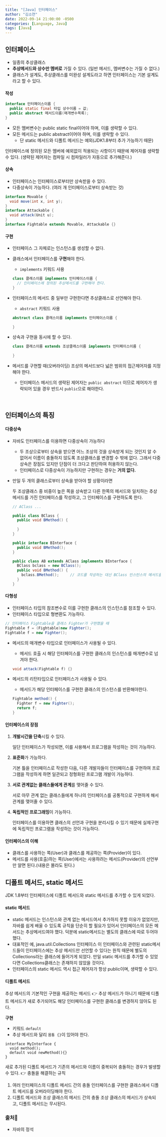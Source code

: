 ```yaml
---
title: "[Java] 인터페이스"
author: "김소연"
date: 2022-09-14 21:00:00 -0500
categories: [Language, Java]
tags: [Java]
---
```




## 인터페이스

- 일종의 추상클래스
- **추상메서드와 상수만 멤버로** 가질 수 있다. (일반 메서드, 멤버변수는 가질 수 없다.)
- 클래스가 설계도, 추상클래스를 미완성 설계도라고 하면 인터페이스는 기본 설계도라고 할 수 있다.



#### 작성

```java
interface 인터페이스이름 {
  public static final 타입 상수이름 = 값;
  public abstract 메서드이름(매개변수목록);
}
```

- 모든 멤버변수는 public static final이어야 하며, 이를 생략할 수 있다.
- 모든 메서드는 public abstract이어야 하며, 이를 생략할 수 있다.
  - 단 static 메서드와 디폴트 메서드는 예외(JDK1.8부터 추가 가능하기 때문)

인터페이스에 정의된 모든 멤버에 예외없이 적용되는 사항이기 때문에 제어자를 생략할 수 있다. 
(생략된 제어자는 컴파일 시 컴파일러가 자동으로 추가해준다.)



#### 상속

- 인터페이스는 인터페이스로부터만 상속받을 수 있다.
- 다중상속이 가능하다. (여러 개 인터페이스로부터 상속받는 것)

```java
interface Movable {
  void move(int x, int y);
}
interface Attackable {
  void attack(Unit u);
}
interface Fightable extends Movable, Attackable {}
```



#### 구현

- 인터페이스 그 자체로는 인스턴스를 생성할 수 없다.


- 클래스에서 인터페이스를 **구현**해야 한다. 

  - `implements` 키워드 사용

  ```java
  class 클래스이름 implements 인터페이스이름 {
    // 인터페이스에 정의된 추상메서드를 구현해야 한다.
  }
  ```

- 인터페이스의 메서드 중 일부만 구현한다면 추상클래스로 선언해야 한다.

  - `abstract` 키워드 사용

  ```java
  abstract class 클래스이름 implements 인터페이스이름 {
    
  }
  ```

- 상속과 구현을 동시에 할 수 있다.

  ```java
  class 클래스이름 extends 조상클래스이름 implements 인터페이스이름 {
    
  }
  ```

- 메서드를 구현할 때(오버라이딩) 조상의 메서드보다 넓은 범위의 접근제어자를 지정해야 한다.

  - 인터페이스 메서드의 생략된 제어자는 `public abstract` 이므로 제어자가 생략되어 있을 경우 반드시 `public`으로 해야한다.

  ​


## 인터페이스의 특징

#### 다중상속

- 자바도 인터페이스를 이용하면 다중상속이 가능하다

  - 두 조상으로부터 상속을 받으면 어느 조상의 것을 상속받게 되는 것인지 알 수 없어서 이름이 충돌하지 않도록 조상클래스를 변경할 수 밖에 없다. 그래서 다중상속은 장점도 있지만 단점이 더 크다고 판단하여 허용하지 않는다.
  - 인터페이스로 다중상속이 가능하지만 구현하는 경우는 **거의 없다.**

- 만일 두 개의 클래스로부터 상속을 받아야 할 상황이라면

  두 조상클래스 중 비중이 높은 쪽을 상속받고 다른 한쪽의 메서드와 일치하는 추상메서드를 가진 인터페이스를 작성하고, 그 인터페이스를 구현하도록 한다.

  ```java
  // AClass ...

  public class BClass {
    public void BMethod() {
      
    }
  }

  public interface BInterface {
    public void BMethod();
  }

  public class AB extends AClass implements BInterface {
    BClass bclass = new BClass();
    public void BMethod() {
      bclass.BMethod();		// 코드를 작성하는 대신 BClass 인스턴스의 메서드를 호출한다.
    }
  }
  ```




#### 다형성

- 인터페이스 타입의 참조변수로 이를 구현한 클래스의 인스턴스를 참조할 수 있다.
- 인터페이스 타입으로 형변환도 가능하다.

```java
// 인터페이스 Fightable을 클래스 Fighter가 구현했을 때
Fightable f = (Fightable)new Fighter();
Fightable f = new Fighter();
```

- 메서드의 매개변수 타입으로 인터페이스가 사용될 수 있다.

  - 메서드 호출 시 해당 인터페이스를 구현한 클래스의 인스턴스를 매개변수로 넘겨야 한다.

  ```java
  void attack(Fightable f) {}
  ```

- 메서드의 리턴타입으로 인터페이스가 사용될 수 있다.

  - 메서드가 해당 인터페이스를 구현한 클래스의 인스턴스를 반환해야한다.

  ```java
  Fightable method() {
    Fighter f = new Fighter();
    return f;
  }
  ```




#### 인터페이스의 장점

1. **개발시간을 단축**시킬 수 있다.

   일단 인터페이스가 작성되면, 이를 사용해서 프로그램을 작성하는 것이 가능하다.

2. **표준화**가 가능하다.

   기본 틀을 인터페이스로 작성한 다음, 다른 개발자들이 인터페이스를 구현하여 프로그램을 작성하게 하면 
   일관되고 정형화된 프로그램 개발이 가능하다.

3. **서로 관계없는 클래스들에게 관계**를 맺어줄 수 있다.

   서로 아무 관계 없는 클래스들에게 하나의 인터페이스를 공통적으로 구현하게 해서 관계를 맺어줄 수 있다.

4. **독립적인 프로그래밍**이 가능하다.

   인터페이스를 이용하면 클래스의 선언과 구현을 분리시킬 수 있기 때문에 실제구현에 독립적인 프로그램을 작성하는 것이 가능하다.




#### 인터페이스의 이해

 - 클래스를 사용하는 쪽(User)과 클래스를 제공하는 쪽(Provider)이 있다.
 - 메서드를 사용(호출)하는 쪽(User)에서는 사용하려는 메서드(Provider)의 선언부만 알면 된다.(내용은 몰라도 된다.)




## 디폴트 메서드, static 메서드

JDK 1.8부터 인터페이스에 디폴트 메서드와 static 메서드를 추가할 수 있게 되었다.

#### static 메서드

- static 메서드는 인스턴스와 관계 없는 메서드여서 추가하지 못할 이유가 없었지만,
  자바를 쉽게 배울 수 있도록 규칙을 단순히 할 필요가 있어서 인터페이스의 모든 메서드는 추상메서드여야 했다. 
  덕분에 static메서드는 별도의 클래스에 따로 두어야 했다.
- 대표적인 예, java.util.Collections 인터페이스
  이 인터페이스와 관련된 static메서드들이 인터페이스에는 추상 메서드만 선언할 수 있다는 원칙 때문에 별도의 Collections라는 클래스에 들어가게 되었다. 만일 static 메서드를 추가할 수 있었다면 Collections클래스는 존재하지 않았을 것이다.
- 인터페이스의 static 메서드 역시 접근 제어자가 항상 public이며, 생략할 수 있다.

#### 디폴트 메서드

추상 메서드의 기본적인 구현을 제공하는 메서드
👉 추상 메서드가 아니기 때문에 디폴트 메서드가 새로 추가되어도 해당 인터페이스를 구현한 클래스를 변경하지 않아도 된다.

**구현**

- 키워드 `default`
- 추상 메서드와 달리 `몸통 {}`이 있어야 한다.

```
interface MyInterface {
  void method();
  default void newMethod(){}
}
```



새로 추가된 디폴트 메서드가 기존의 메서드와 이름이 중복되어 충돌하는 경우가 발생할 수 있다.
👉 충돌을 해결하는 규칙

  1. 여러 인터페이스의 디폴트 메서드 간의 충돌
     인터페이스를 구현한 클래스에서 디폴트 메서드를 오버라이딩해야 한다.
  2. 디폴트 메서드와 조상 클래스의 메서드 간의 충돌
     조상 클래스의 메서드가 상속되고, 디폴트 메서드는 무시된다.




### 출처📎

- 자바의 정석